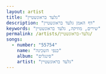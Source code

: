 ```yaml
---
layout: artist
title: "גלעד בראונשטיין"
description: "דף האמן גלעד בראונשטיין"
keywords: "שירים, מוזיקה, גלעד בראונשטיין"
permalink: /artists/גלעד-בראונשטיין/
songs:
  - number: "55754"
    name: "כנפי השכינה"
    album: "סינגלים"
    artist: "גלעד בראונשטיין"
---
```

